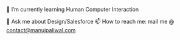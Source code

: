 
<!--
**manuj10/manuj10** is a ✨ _special_ ✨ repository because its `README.md` (this file) appears on your GitHub profile.

Here are some ideas to get you started:-->

<!-- 🔭 I’m currently working on ...-->
🌱 I’m currently learning Human Computer Interaction
<!-- 👯 I’m looking to collaborate on ...
- 🤔 I’m looking for help with ... -->
💬 Ask me about Design/Salesforce
📫 How to reach me: mail me @ contact@manujpaliwal.com
<!-- 😄 Pronouns: ...
- ⚡ Fun fact: ... -->

